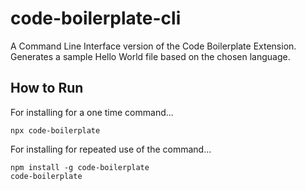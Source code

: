 # code-boilerplate-cli

A Command Line Interface version of the Code Boilerplate Extension. Generates a sample Hello World file based on the chosen language.

## How to Run

For installing for a one time command...

```
npx code-boilerplate
```

For installing for repeated use of the command...

```
npm install -g code-boilerplate
code-boilerplate
```
